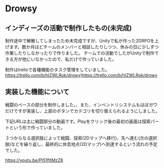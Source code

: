 # Drowsy
## インディーズの活動で制作したもの(未完成)
制作途中で解散してしまったため未完成ですが、Unityで私が作った2DRPGを上げます。数か月ほどチームのメンバーと相談したりしつつ、休みの日に少しずつ作業したりしなかったりで作りました。
チームでの活動でしたがUnityで制作できる方が他にいなかったので、私だけで作っていました。

制作はtrelloで各種機能のタスク管理をしていました。
https://trello.com/b/hIZWLRok/drowy)https://trello.com/b/hIZWLRok/drowy

## 実装した機能について
戦闘のベースの部分を制作しました。、また、インベントリシステムもほぼガワだけですが実装し、上部のボタンでカテゴリを切り替えられるようにしました。

下記URLは主に戦闘部分の動画です。Playをクリック後の最初の画面は探索パートという形で作っていました。

３つからなる選択肢によって戦闘、探索(2Dマップへ移行)、先へ進む(次の選択肢)などを繰り返し、最終的に休息地点(2Dマップ)へ到達するという流れの予定でした。


https://youtu.be/PI51fItMzZ8



